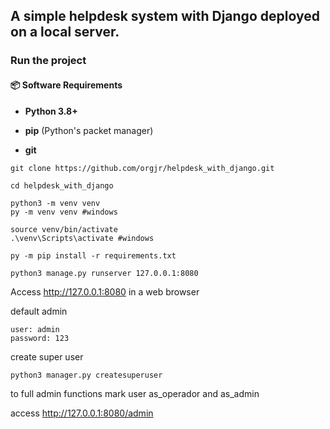 ## A simple helpdesk system with Django deployed on a local server.

### Run the project

#### 📦 Software Requirements

- **Python 3.8+**
    
- **pip** (Python's packet manager)
    
- **git**

```
git clone https://github.com/orgjr/helpdesk_with_django.git

cd helpdesk_with_django

python3 -m venv venv
py -m venv venv #windows

source venv/bin/activate
.\venv\Scripts\activate #windows

py -m pip install -r requirements.txt

python3 manage.py runserver 127.0.0.1:8080
```

Access http://127.0.0.1:8080 in a web browser


default admin
```
user: admin
password: 123
```

create super user
```
python3 manager.py createsuperuser
```

to full admin functions mark user as_operador and as_admin

access http://127.0.0.1:8080/admin
